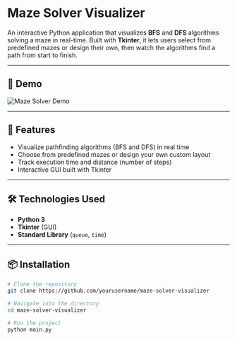 # Maze Solver Visualizer

An interactive Python application that visualizes **BFS** and **DFS** algorithms solving a maze in real-time. Built with **Tkinter**, it lets users select from predefined mazes or design their own, then watch the algorithms find a path from start to finish.

---

## 📸 Demo

![Maze Solver Demo](https://drive.google.com/uc?export=view&id=1Lou5HOUU_egXDB6ok_P680Y1EN3E9WSn)

---

## 🚀 Features

- Visualize pathfinding algorithms (BFS and DFS) in real time
- Choose from predefined mazes or design your own custom layout
- Track execution time and distance (number of steps)
- Interactive GUI built with Tkinter

---

## 🛠️ Technologies Used

- **Python 3**
- **Tkinter** (GUI)
- **Standard Library** (`queue`, `time`)

---

## 📦 Installation

```bash
# Clone the repository
git clone https://github.com/yourusername/maze-solver-visualizer

# Navigate into the directory
cd maze-solver-visualizer

# Run the project
python main.py
